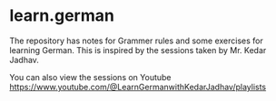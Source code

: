 # learn.german
The repository has notes for Grammer rules and some exercises for learning German. This is inspired by the sessions taken by Mr. Kedar Jadhav.

You can also view the sessions on Youtube https://www.youtube.com/@LearnGermanwithKedarJadhav/playlists
